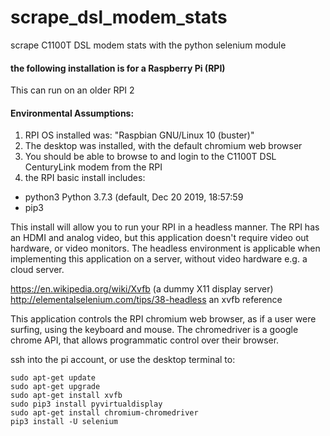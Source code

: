 # scrape_dsl_modem_stats
scrape C1100T DSL modem stats with the python selenium module

#### the following installation is for a Raspberry Pi (RPI)
This can run on an older RPI 2  

#### Environmental Assumptions:  
1. RPI OS installed was: "Raspbian GNU/Linux 10 (buster)"
1. The desktop was installed, with the default chromium web browser
2. You should be able to browse to and login to the C1100T DSL CenturyLink modem from the RPI  
3. the RPI basic install includes:  
+ python3 Python 3.7.3 (default, Dec 20 2019, 18:57:59  
+ pip3  

This install will allow you to run your RPI in a headless manner.  The RPI has an HDMI and analog video, but this application doesn't require video out hardware, or video monitors. The headless environment is applicable when implementing this application on a server, without video hardware e.g. a cloud server.  

<https://en.wikipedia.org/wiki/Xvfb> (a dummy X11 display server)  
<http://elementalselenium.com/tips/38-headless> an xvfb reference  

This application controls the RPI chromium web browser, as if a user were surfing, using the keyboard and mouse.  The chromedriver is a google chrome API, that allows programmatic control over their browser.  

ssh into the pi account, or use the desktop terminal to:

`sudo apt-get update`  
`sudo apt-get upgrade`  
`sudo apt-get install xvfb`  
`sudo pip3 install pyvirtualdisplay`   
`sudo apt-get install chromium-chromedriver`    
`pip3 install -U selenium`  
 

